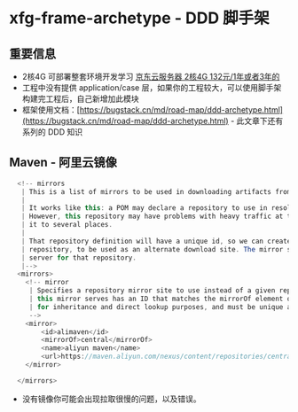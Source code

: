 # xfg-frame-archetype - DDD 脚手架

## 重要信息

- 2核4G 可部署整套环境开发学习 [京东云服务器 2核4G 132元/1年或者3年的](https://3.cn/1K-cfT7D)
- 工程中没有提供 application/case 层，如果你的工程较大，可以使用脚手架构建完工程后，自己新增加此模块
- 框架使用文档：[https://bugstack.cn/md/road-map/ddd-archetype.html](https://bugstack.cn/md/road-map/ddd-archetype.html) - 此文章下还有系列的 DDD 知识

## Maven - 阿里云镜像

```java
  <!-- mirrors
   | This is a list of mirrors to be used in downloading artifacts from remote repositories.
   |
   | It works like this: a POM may declare a repository to use in resolving certain artifacts.
   | However, this repository may have problems with heavy traffic at times, so people have mirrored
   | it to several places.
   |
   | That repository definition will have a unique id, so we can create a mirror reference for that
   | repository, to be used as an alternate download site. The mirror site will be the preferred
   | server for that repository.
   |-->
  <mirrors>
    <!-- mirror
     | Specifies a repository mirror site to use instead of a given repository. The repository that
     | this mirror serves has an ID that matches the mirrorOf element of this mirror. IDs are used
     | for inheritance and direct lookup purposes, and must be unique across the set of mirrors.
     -->
    <mirror>
        <id>alimaven</id>
        <mirrorOf>central</mirrorOf>
        <name>aliyun maven</name>
        <url>https://maven.aliyun.com/nexus/content/repositories/central/</url>
    </mirror>

  </mirrors>
```

- 没有镜像你可能会出现拉取很慢的问题，以及错误。
